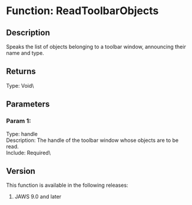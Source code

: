 # Function: ReadToolbarObjects

## Description

Speaks the list of objects belonging to a toolbar window, announcing
their name and type.

## Returns

Type: Void\

## Parameters

### Param 1:

Type: handle\
Description: The handle of the toolbar window whose objects are to be
read.\
Include: Required\

## Version

This function is available in the following releases:

1.  JAWS 9.0 and later
